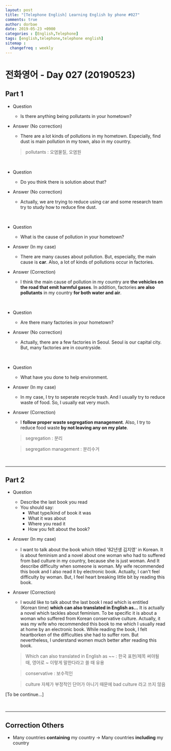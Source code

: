 ```yaml
---
layout: post
title: "[Telephone English] Learning English by phone #027"
comments: true
author: dorbae
date: 2019-05-23 +0900
categories : [English,Telephone]
tags: [english,telephone,telephone english]
sitemap :
  changefreq : weekly
---
```


# 전화영어 - Day 027 (20190523)

## Part 1
* Question
    * Is there anything being pollutants in your hometown?

* Answer (No correction)
    * There are a lot kinds of pollutions in my hometown. Especially, find dust is main pollution in my town, also in my country.

    > pollutants : 오염물질, 오염원

<br />

* Question
    * Do you think there is solution about that?

* Answer (No correction)
    * Actually, we are trying to reduce using car and some research team try to study how to reduce fine dust.

<br />

* Question
    * What is the cause of pollution in your hometown?

* Answer (In my case)
    * There are many causes about pollution. But, especially, the main cause is **car**. Also, a lot of kinds of pollutions occur in factories.

* Answer (Correction)
    * I think the main cause of pollution in my country are **the vehicles on the road that emit harmful gases**. In addition, factories **are also pollutants** in my country **for both water and air**. 

<br />

* Question
    * Are there many factories in your hometown?

* Answer (No correction)
    * Actually, there are a few factories in Seoul. Seoul is our capital city. But, many factories are in countryside.

<br />

* Question
    * What have you done to help environment.

* Answer (In my case)
    * In my case, I try to seperate recycle trash. And I usually try to reduce waste of food. So, I usually eat very much.

* Answer (Correction)
    * I **follow proper waste segregation management**. Also, I try to reduce food waste **by not leaving any on my plate**.

    > segregation : 분리

    > segregation management : 분리수거

<br />

------

## Part 2
* Question
    * Describe the last book you read
    * You should say: 
        * What type/kind of book it was
        * What it was about
        * Where you read it
        * How you felt about the book?

* Answer (In my case)
    * I want to talk about the book which titled '82년생 김지영' in Korean. It is about feminism and a novel about one woman who had to suffered from bad culture in my country, because she is just woman. And It describe difficulty when someone is woman. My wife recommended this book and I also read it by electronic book. Actually, I can't feel difficulty by woman. But, I feel heart breaking little bit by reading this book.

* Answer (Correction)
    * I would like to talk about the last book I read which is entitled (Korean time) **which can also translated in English as...** It is actually a novel which tackles about feminism. To be specific it is about a woman who suffered from Korean conservative culture. Actually, it was my wife who recommended this book to me which I usually read at home by an electronic book.  While reading the book, I felt heartborken of the difficulties she had to suffer rom. But nevertheless, I understand women much better after reading this book. 

    > Which can also translated in English as ~~ : 한국 표현/제목 써야될 때, 영어로 ~ 이렇게 말한다라고 쓸 때 유용

    > conservative : 보수적인

    > culture 자체가 부정적인 단어가 아니기 때문에 bad culture 라고 쓰지 않음

[To be continue...]

<br />

------

## Correction Others
* Many countries **containing** my country -> Many countries **including** my country
